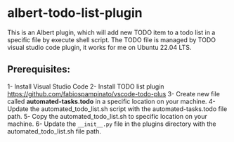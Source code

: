 # albert-todo-list-plugin

This is an Albert plugin, which will add new TODO item to a todo list in a specific file by execute shell script.
The TODO file is managed by TODO visual studio code plugin, it works for me on Ubuntu 22.04 LTS.

## Prerequisites:

1- Install Visual Studio Code
2- Install TODO list plugin https://github.com/fabiospampinato/vscode-todo-plus
3- Create new file called **automated-tasks.todo** in a specific location on your machine.
4- Update the automated_todo_list.sh script with the automated-tasks.todo file path.
5- Copy the automated_todo_list.sh to specific location on your machine.
6- Update the `__init__.py` file in the plugins directory with the automated_todo_list.sh file path.
